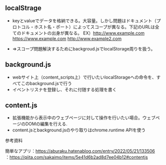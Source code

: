 ## localStrage
* keyとvalueでデータを格納できる。大容量。しかし問題はドキュメント（プロトコル・ホスト名・ポート）によってスコープが異なる。下記のURLは全てのドキュメントの出身が異なる。
EX）http://www.example.com  https://www.example.com http://www.example2.com  

* ⇒スコープ問題解決するためにbackgroud.jsでlocalStorage周りを扱う。

## background.js
* webサイト上（content_scripts上）で行いたいlocalStorageへの命令を、すべてこのbackground.jsで行う
* イベントリスナを登録し、それに付随する処理を書く

## content.js
* 拡張機能から表示中のウェブページに対して操作を行いたい場合。ウェブページのDOMの編集を行える.
* content.jsとbackground.jsのやり取りはchrome.runtime APIを使う

参考資料

簡単なアプリ：https://aburaku.hatenablog.com/entry/2022/05/21/133506
　　　　　　：https://qiita.com/sakaimo/items/5e41d6b2ad8d7ee04b12#contentjs
